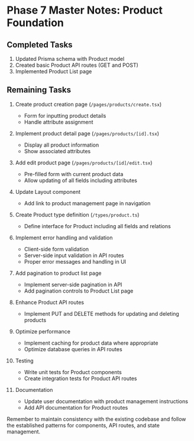 # Phase 7 Master Notes: Product Foundation

## Completed Tasks
1. Updated Prisma schema with Product model
2. Created basic Product API routes (GET and POST)
3. Implemented Product List page

## Remaining Tasks
1. Create product creation page (`/pages/products/create.tsx`)
   - Form for inputting product details
   - Handle attribute assignment

2. Implement product detail page (`/pages/products/[id].tsx`)
   - Display all product information
   - Show associated attributes

3. Add edit product page (`/pages/products/[id]/edit.tsx`)
   - Pre-filled form with current product data
   - Allow updating of all fields including attributes

4. Update Layout component
   - Add link to product management page in navigation

5. Create Product type definition (`/types/product.ts`)
   - Define interface for Product including all fields and relations

6. Implement error handling and validation
   - Client-side form validation
   - Server-side input validation in API routes
   - Proper error messages and handling in UI

7. Add pagination to product list page
   - Implement server-side pagination in API
   - Add pagination controls to Product List page

8. Enhance Product API routes
   - Implement PUT and DELETE methods for updating and deleting products

9. Optimize performance
   - Implement caching for product data where appropriate
   - Optimize database queries in API routes

10. Testing
    - Write unit tests for Product components
    - Create integration tests for Product API routes

11. Documentation
    - Update user documentation with product management instructions
    - Add API documentation for Product routes

Remember to maintain consistency with the existing codebase and follow the established patterns for components, API routes, and state management.

